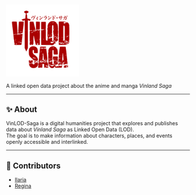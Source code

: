 <img src="assets/img/Vinlod_logo_full.png" alt="VinLOD-Saga Logo" width="200"/> 

A linked open data project about the anime and manga _Vinland Saga_

---

## ✨ About
VinLOD-Saga is a digital humanities project that explores and publishes data about _Vinland Saga_ as Linked Open Data (LOD).  
The goal is to make information about characters, places, and events openly accessible and interlinked.

---

## 👥 Contributors
- [Ilaria](https://github.com/theair-hub)
- [Regina](https://github.com/ValkyrieCain9)
